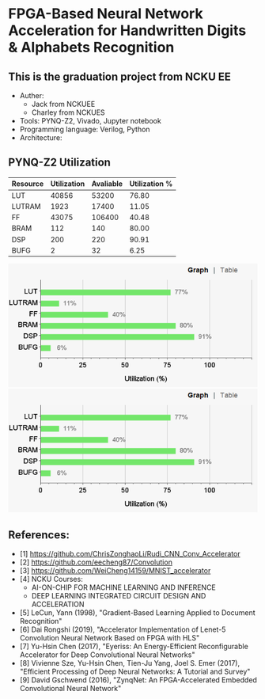 # FPGA-Based Neural Network Acceleration for Handwritten Digits & Alphabets Recognition 

## This is the graduation project from NCKU EE
* Auther: 
    - Jack from NCKUEE
    - Charley from NCKUES
* Tools:  PYNQ-Z2, Vivado, Jupyter notebook
* Programming language:  Verilog, Python
* Architecture:

## PYNQ-Z2 Utilization
|Resource                  |Utilization  |Avaliable    |Utilization % |
|  -----                   | -----       | -----       | -----        |
|LUT     	               |40856        |53200        |76.80         |
|LUTRAM                    |1923         |17400        |11.05         |
|FF                        |43075        |106400       |40.48         |
|BRAM   	               |112          |140          |80.00         |
|DSP    		           |200          |220          |90.91         |
|BUFG                      |2            |32           |6.25          |

![image](./Image/Utilization_graph.png)
<img src="/Image/Utilization_graph.png"/>

## References:
* [1] https://github.com/ChrisZonghaoLi/Rudi_CNN_Conv_Accelerator
* [2] https://github.com/eecheng87/Convolution
* [3] https://github.com/WeiCheng14159/MNIST_accelerator
* [4] NCKU Courses:
    - AI-ON-CHIP FOR MACHINE LEARNING AND INFERENCE
    - DEEP LEARNING INTEGRATED CIRCUIT DESIGN AND ACCELERATION
* [5] LeCun, Yann  (1998), "Gradient-Based Learning Applied to Document Recognition"
* [6] Dai Rongshi  (2019), "Accelerator Implementation of Lenet-5 Convolution Neural Network Based on FPGA with HLS"
* [7] Yu-Hsin Chen (2017), "Eyeriss: An Energy-Efficient Reconfigurable Accelerator for Deep Convolutional Neural Networks"
* [8] Vivienne Sze, Yu-Hsin Chen, Tien-Ju Yang, Joel S. Emer (2017), "Efficient Processing of Deep Neural Networks: A Tutorial and Survey"
* [9] David Gschwend (2016), "ZynqNet: An FPGA-Accelerated Embedded Convolutional Neural Network"
